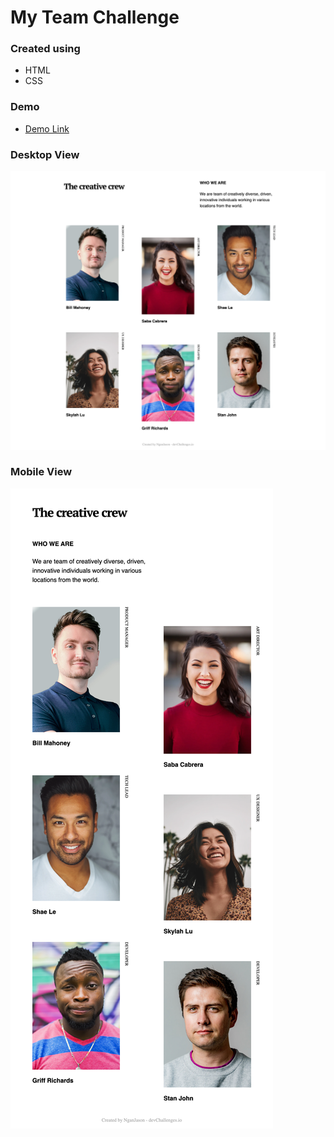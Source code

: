 # My Team Challenge
### Created using
* HTML
* CSS

### Demo
* [Demo Link](https://jason-ngan-my-team.netlify.app/)

### Desktop View
![Desktop View](https://github.com/NganJason/Dev_Challenges_Responsive-Web-Dev/blob/master/1.%20My-Team/demo/desktop_view.png)


### Mobile View
![Mobile View](https://github.com/NganJason/Dev_Challenges_Responsive-Web-Dev/blob/master/1.%20My-Team/demo/mobile_view.png)
